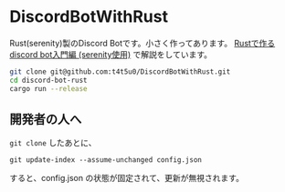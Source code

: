 # DiscordBotWithRust

Rust(serenity)製のDiscord Botです。小さく作ってあります。
[Rustで作るdiscord bot入門編 (serenity使用)](https://zenn.dev/t4t5u0/articles/cd731e0293cf224cb4dc) で解説をしています。



```bash
git clone git@github.com:t4t5u0/DiscordBotWithRust.git
cd discord-bot-rust
cargo run --release
```


## 開発者の人へ
`git clone` したあとに、
```
git update-index --assume-unchanged config.json
```
すると、config.json の状態が固定されて、更新が無視されます。
